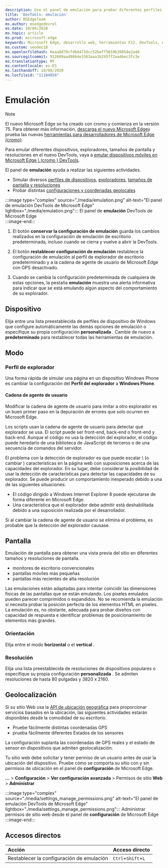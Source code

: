 ```yaml
---
description: Use el panel de emulación para probar diferentes perfiles de explorador, tamaños de pantalla y resoluciones, y coordenadas de ubicación GPS
title: 'DevTools: emulación'
author: MSEdgeTeam
ms.author: msedgedevrel
ms.date: 10/04/2020
ms.topic: article
ms.prod: microsoft-edge
keywords: Microsoft Edge, desarrollo web, herramientas F12, DevTools, emulación de dispositivos, diseño dinámico, ubicación geográfica, resolución
ms.custom: seodec18
ms.openlocfilehash: 6eaa8d79cfd64473dcc52beff5659b39054e2a48
ms.sourcegitcommit: 912609aa49864e3363aaa3b245ff2aa4bec3fc3e
ms.translationtype: MT
ms.contentlocale: es-ES
ms.lasthandoff: 10/08/2020
ms.locfileid: "11104850"
---
```

# Emulación  

> [!NOTE]
> El nuevo Microsoft Edge se ha creado con cromo y comienza en la versión 75.  Para obtener más información, [descarga el nuevo Microsoft Edge][MicrosoftNewEdge]y prueba las nuevas [herramientas para desarrolladores de Microsoft Edge (cromo)][DevtoolsGuideChromium].  
> 
> Para emular diferentes dispositivos, exploradores, tamaños de pantalla y resoluciones en el nuevo DevTools, vaya a [emular dispositivos móviles en Microsoft Edge \ (cromo \) DevTools][DevtoolsGuideChromiumDeviceMode].  

El panel de **emulación** ayuda a realizar las siguientes actividades.    

*   Simular diversos [perfiles de dispositivos](#device), [exploradores](#browser-profile), [tamaños de pantalla y resoluciones](#display)  
*   Probar distintas [configuraciones y coordenadas geolocales](#geolocation)  

:::image type="complex" source="./media/emulation.png" alt-text="El panel de emulación DevTools de Microsoft Edge" lightbox="./media/emulation.png":::
   El panel de **emulación** DevTools de Microsoft Edge  
:::image-end:::  

1.  El botón **conservar la configuración de emulación** guarda los cambios realizados en la configuración de emulación de escritorio predeterminada, incluso cuando se cierra y vuelve a abrir la DevTools.  

1.  El botón **restablecer configuración de emulación** restablece la configuración de emulación al perfil de explorador de escritorio predeterminado y a la cadena de agente de usuario de Microsoft Edge con GPS desactivado.  

1.  Cuando se cambia la configuración predeterminada de cualquiera de estas opciones, la pestaña **emulación** muestra una alerta informativa para indicar que se está emulando algún aspecto del comportamiento de su explorador.  

## Dispositivo  

Elija entre una lista preestablecida de perfiles de dispositivo de Windows que configure automáticamente las demás opciones de emulación o especifique su propia configuración **personalizada** .  Cambie de nuevo a **predeterminado** para restablecer todas las herramientas de emulación.  

## Modo  

### Perfil de explorador  

Una forma rápida de simular una página en un dispositivo Windows Phone es cambiar la configuración del **Perfil del explorador** a **Windows Phone**.  

#### Cadena de agente de usuario  

Modificar la cadena de agente de usuario para imitar a otro explorador es un buen primer paso en la depuración de errores que solo ocurren en Microsoft Edge.  

Los scripts usan la cadena de agente de usuario para detectar qué explorador se usa.  El script puede ser front-end, back-end o front-end y back-end.  Aunque el código no usa la detección del explorador, el código puede heredarlo de una biblioteca de JavaScript de terceros o de una secuencia de comandos del servidor.  

El problema con la detección de explorador es que puede escalar \ (o cambiar \) características en la página web con suposiciones acerca de las capacidades del explorador. En su lugar, debe considerar la posibilidad de usar la detección de características para detectar las capacidades de su explorador.  Se puede producir un comportamiento inesperado debido a una de las siguientes situaciones:  

*   El código dirigido a Windows Internet Explorer 8 puede ejecutarse de forma diferente en Microsoft Edge.  
*   Una característica que el explorador debe admitir está deshabilitada debido a una suposición realizada por el desarrollador.  

Si al cambiar la cadena de agente de usuario se elimina el problema, es probable que la detección del explorador causase.  

## Pantalla  

Emulación de pantalla para obtener una vista previa del sitio en diferentes tamaños y resoluciones de pantalla.  

*   monitores de escritorio convencionales  
*   pantallas móviles más pequeñas  
*   pantallas más recientes de alta resolución  

Las emulaciones están adaptadas para intentar coincidir las dimensiones físicas de las pantallas que se están emulando.  Los píxeles emulados pueden parecer comprimidos o expandidos. No se recomienda la emulación si necesita probar la posición perfecta de los elementos HTML en píxeles.  La emulación es, no obstante, adecuada para probar diseños con capacidad de respuesta e identificar problemas de posicionamiento de elementos más grandes.  

### Orientación  

Elija entre el modo **horizontal** o el **vertical** .  

### Resolución  

Elija una lista preestablecida de resoluciones de dispositivos populares o especifique su propia configuración **personalizada** .  Se admiten resoluciones de hasta 80 pulgadas y 3820 x 2160.  

## Geolocalización  

Si su sitio Web usa la [API de ubicación geográfica][MdnGeolocationUsing] para proporcionar servicios basados en la ubicación, las siguientes actividades estarán disponibles desde la comodidad de su escritorio.  

*   Pruebe fácilmente distintas coordenadas GPS  
*   prueba fácilmente diferentes Estados de los sensores  

La configuración suplanta las coordenadas de GPS reales y el estado de sensor en dispositivos que admiten geolocalización.  

Tu sitio web debe solicitar y tener permiso de un usuario antes de usar la ubicación del dispositivo.  Pruebe cómo se comporta su sitio con y sin permisos de ubicación en el panel de **configuración** de Microsoft Edge.  

**...** >  **Configuración**  >  **Ver configuración avanzada**  >  Permisos de sitio **Web**  >  **Administrar**  

:::image type="complex" source="./media/settings_manage_permissions.png" alt-text="El panel de emulación DevTools de Microsoft Edge" lightbox="./media/settings_manage_permissions.png":::
   Administrar permisos de sitio web desde el panel de **configuración** de Microsoft Edge  
:::image-end:::  

## Accesos directos

| Acción  | Acceso directo  |  
|:--- |:--- |  
| Restablecer la configuración de emulación | `Ctrl`+`Shift`+`L` |  

<!-- links -->  


[DevtoolsGuideChromium]: /microsoft-edge/devtools-guide-chromium "Herramientas para desarrolladores de Microsoft Edge (cromo) | Microsoft docs"  
[DevtoolsGuideChromiumDeviceMode]: /microsoft-edge/devtools-guide-chromium/device-mode "Emular dispositivos móviles en Microsoft Edge DevTools | Microsoft docs"  

[MicrosoftNewEdge]: https://www.microsoft.com/edge "Descargar nuevo explorador Microsoft Edge"  

[MdnGeolocationUsing]: https://developer.mozilla.org/docs/Web/API/Geolocation/Using_geolocation "API de ubicación geográfica | MDN"  